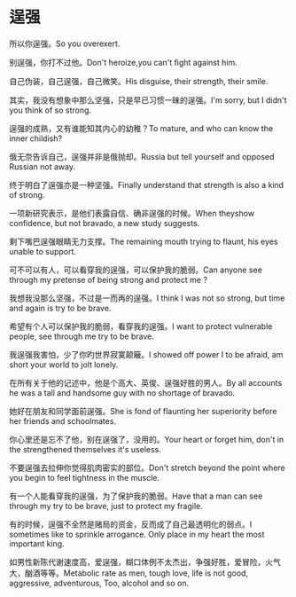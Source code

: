 # 逞强

<p><span class="chinese">所以你逞强。</span><span class="english">So you overexert.</span></p>

<p><span class="chinese">别逞强，你打不过他。</span><span class="english">Don't heroize,you can't fight against him.</span></p>

<p><span class="chinese">自己伪装，自己逞强，自己微笑。</span><span class="english">His disguise, their strength, their smile.</span></p>

<p><span class="chinese">其实，我没有想象中那么坚强，只是早已习惯一昧的逞强。</span><span class="english">I'm sorry, but I didn't you think of so strong.</span></p>

<p><span class="chinese">逞强的成熟，又有谁能知其内心的幼稚？</span><span class="english">To mature, and who can know the inner childish?</span></p>

<p><span class="chinese">俄无奈告诉自己，逞强并非是俄抛却。</span><span class="english">Russia but tell yourself and opposed Russian not away.</span></p>

<p><span class="chinese">终于明白了逞强亦是一种坚强。</span><span class="english">Finally understand that strength is also a kind of strong.</span></p>

<p><span class="chinese">一项新研究表示，是他们表露自信、确非逞强的时候。</span><span class="english">When theyshow confidence, but not bravado, a new study suggests.</span></p>

<p><span class="chinese">剩下嘴巴逞强眼睛无力支撑。</span><span class="english">The remaining mouth trying to flaunt, his eyes unable to support.</span></p>

<p><span class="chinese">可不可以有人，可以看穿我的逞强，可以保护我的脆弱。</span><span class="english">Can anyone see through my pretense of being strong and protect me ?</span></p>

<p><span class="chinese">我想我没那么坚强，不过是一而再的逞强。</span><span class="english">I think I was not so strong, but time and again is try to be brave.</span></p>

<p><span class="chinese">希望有个人可以保护我的脆弱，看穿我的逞强。</span><span class="english">I want to protect vulnerable people, see through me try to be brave.</span></p>

<p><span class="chinese">我逞强我害怕，少了你旳世界寂寞颠簸。</span><span class="english">I showed off power I to be afraid, am short your world to jolt lonely.</span></p>

<p><span class="chinese">在所有关于他的记述中，他是个高大、英俊、逞强好胜的男人。</span><span class="english">By all accounts he was a tall and handsome guy with no shortage of bravado.</span></p>

<p><span class="chinese">她好在朋友和同学面前逞强。</span><span class="english">She is fond of flaunting her superiority before her friends and schoolmates.</span></p>

<p><span class="chinese">你心里还是忘不了他，别在逞强了，没用的。</span><span class="english">Your heart or forget him, don't in the strengthened themselves it's useless.</span></p>

<p><span class="chinese">不要逞强去拉伸你觉得肌肉密实的部位。</span><span class="english">Don't stretch beyond the point where you begin to feel tightness in the muscle.</span></p>

<p><span class="chinese">有一个人能看穿我的逞强，为了保护我的脆弱。</span><span class="english">Have that a man can see through my try to be brave, just to protect my fragile.</span></p>

<p><span class="chinese">有的时候，逞强不全然是赌局的资金，反而成了自己最透明化的弱点。</span><span class="english">I sometimes like to sprinkle arrogance. Only place in my heart the most important king.</span></p>

<p><span class="chinese">如男性新陈代谢速度高，爱逞强，糊口体例不太杰出，争强好胜，爱冒险，火气大，酗酒等等。</span><span class="english">Metabolic rate as men, tough love, life is not good, aggressive, adventurous, Too, alcohol and so on.</span></p>

